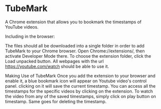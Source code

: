 
# TubeMark
A Chrome extension that allows you to bookmark the timestamps of YouTube videos.


Including in the browser:

The files should all be downloaded into a single folder in order to add TubeMark to your Chrome browser.
Open Chrome://extensions/, then activate Developer Mode there.
To choose the extension folder, click the Load unpacked button.
All webpages with the url https://youtube.com/watch should be able to use it.

Making Use of TubeMark
Once you add the extension to your browser and enable it, a blue bookmark icon will appear on Youtube video's control panel.
clicking on it will save the current timestamp.
You can access all the timestamps for the specific videos by clicking on the extension.
To watch the video from any of the saved timestamps, simply click on play button on timestamp. Same goes for deleting the timestamp.
